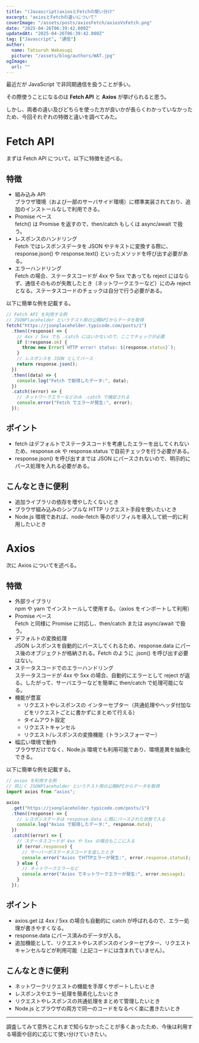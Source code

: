 ```yaml
---
title: "(Javascript)axiosとFetchの使い分け"
excerpt: "axiosとFetchの違いについて"
coverImage: "/assets/posts/axiosFetch/axiosVsFetch.png"
date: "2025-04-26T06:39:42.000Z"
updatedAt: "2025-04-26T06:39:42.000Z"
tag: ["Javascript", "通信"]
author:
  name: Tatsuroh Wakasugi
  picture: "/assets/blog/authors/WAT.jpg"
ogImage:
  url: ""
---
```


最近だが JavaScript で非同期通信を扱うことが多い。

その際使うことになるのは **Fetch API** と **Axios** が挙げられると思う。

しかし、両者の違い及びどちらを使った方が良いかが長らくわかっていなかったため、今回それぞれの特徴と違いを調べてみた。

# **Fetch API**

まずは Fetch API について。以下に特徴を述べる。

## **特徴**

- 組み込み API  
  ブラウザ環境（および一部のサーバサイド環境）に標準実装されており、追加のインストールなしで利用できる。
- Promise ベース  
  fetch() は Promise を返すので、then/catch もしくは async/await で扱う。
- レスポンスのハンドリング  
  Fetch ではレスポンスデータを JSON やテキストに変換する際に、response.json() や response.text() といったメソッドを呼び出す必要がある。
- エラーハンドリング  
  Fetch の場合、ステータスコードが 4xx や 5xx であっても reject にはならず、通信そのものが失敗したとき（ネットワークエラーなど）にのみ reject となる。ステータスコードのチェックは自分で行う必要がある。

以下に簡単な例を記載する。

```jsx
// Fetch API を利用する例
// JSONPlaceholder というテスト用の公開APIからデータを取得
fetch("https://jsonplaceholder.typicode.com/posts/1")
  .then((response) => {
    // 4xx / 5xx でも .catch にはいかないので、ここでチェックが必要
    if (!response.ok) {
      throw new Error(`HTTP error! status: ${response.status}`);
    }
    // レスポンスを JSON としてパース
    return response.json();
  })
  .then((data) => {
    console.log("Fetch で取得したデータ:", data);
  })
  .catch((error) => {
    // ネットワークエラーなどのみ .catch で捕捉される
    console.error("Fetch でエラーが発生:", error);
  });
```

## **ポイント**

- fetch はデフォルトでステータスコードを考慮したエラーを出してくれないため、response.ok や response.status で自前チェックを行う必要がある。
- response.json() を呼び出すまでは JSON にパースされないので、明示的にパース処理を入れる必要がある。

## **こんなときに便利**

- 追加ライブラリの依存を増やしたくないとき
- ブラウザ組み込みのシンプルな HTTP リクエスト手段を使いたいとき
- Node.js 環境であれば、node-fetch 等のポリフィルを導入して統一的に利用したいとき

# **Axios**

次に Axios についてを述べる。

## **特徴**

- 外部ライブラリ  
  npm や yarn でインストールして使用する。（axios をインポートして利用）
- Promise ベース  
  Fetch と同様に Promise に対応し、then/catch または async/await で扱う。
- デフォルトの変換処理  
  JSON レスポンスを自動的にパースしてくれるため、response.data にパース後のオブジェクトが格納される。Fetch のように .json() を呼び出す必要はない。
- ステータスコードでのエラーハンドリング  
  ステータスコードが 4xx や 5xx の場合、自動的にエラーとして reject が返る。したがって、サーバエラーなどを簡単に then/catch で処理可能になる。
- 機能が豊富
  - リクエストやレスポンスの インターセプター（共通処理やヘッダ付加などをリクエストごとに書かずにまとめて行える）
  - タイムアウト設定
  - リクエストキャンセル
  - リクエスト/レスポンスの変換機能（トランスフォーマー）
- 幅広い環境で動作  
  ブラウザだけでなく、Node.js 環境でも利用可能であり、環境差異を抽象化できる。

以下に簡単な例を記載する。

```jsx
// axios を利用する例
// 同じく JSONPlaceholder というテスト用の公開APIからデータを取得
import axios from "axios";

axios
  .get("https://jsonplaceholder.typicode.com/posts/1")
  .then((response) => {
    // レスポンスデータは response.data に既にパースされた状態で入る
    console.log("Axios で取得したデータ:", response.data);
  })
  .catch((error) => {
    // ステータスコードが 4xx や 5xx の場合もここに入る
    if (error.response) {
      // サーバーがステータスコードを返したとき
      console.error("Axios でHTTPエラーが発生:", error.response.status);
    } else {
      // ネットワークエラーなど
      console.error("Axios でネットワークエラーが発生:", error.message);
    }
  });
```

## **ポイント**

- axios.get は 4xx / 5xx の場合も自動的に catch が呼ばれるので、エラー処理が書きやすくなる。
- response.data にパース済みのデータが入る。
- 追加機能として、リクエストやレスポンスのインターセプター、リクエストキャンセルなどが利用可能（上記コードには含まれていません）。

## **こんなときに便利**

- ネットワークリクエストの機能を手厚くサポートしたいとき
- レスポンスやエラー処理を簡素化したいとき
- リクエストやレスポンスの共通処理をまとめて管理したいとき
- Node.js とブラウザの両方で同一のコードをなるべく楽に書きたいとき

---

調査してみて意外とこれまで知らなかったことが多くあったため、今後は利用する場面や目的に応じて使い分けていきたい。
